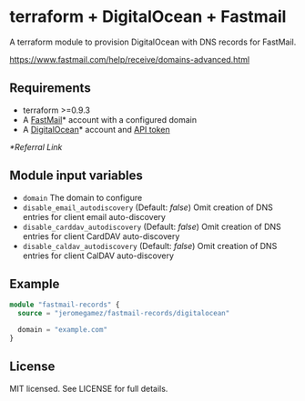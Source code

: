 # terraform + DigitalOcean + Fastmail

A terraform module to provision DigitalOcean with
DNS records for FastMail.

https://www.fastmail.com/help/receive/domains-advanced.html

## Requirements

- terraform >=0.9.3
- A [FastMail](https://www.fastmail.com/?STKI=11902097)* account with
  a configured domain
- A [DigitalOcean](https://m.do.co/c/63b17903e50d)* account and
  [API token](https://cloud.digitalocean.com/settings/api/tokens)

_*Referral Link_

## Module input variables

- `domain` The domain to configure
- `disable_email_autodiscovery` (Default: _false_)
   Omit creation of DNS entries for client email auto-discovery
- `disable_carddav_autodiscovery` (Default: _false_)
   Omit creation of DNS entries for client CardDAV auto-discovery
- `disable_caldav_autodiscovery` (Default: _false_)
   Omit creation of DNS entries for client CalDAV auto-discovery

## Example

```tf
module "fastmail-records" {
  source = "jeromegamez/fastmail-records/digitalocean"

  domain = "example.com"
}
```

## License

MIT licensed. See LICENSE for full details.
